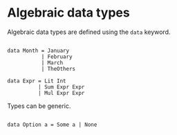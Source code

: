 # Algebraic data types

Algebraic data types are defined using the `data` keyword.

```Siko

data Month = January
           | February
           | March
           | TheOthers

data Expr = Lit Int
          | Sum Expr Expr
          | Mul Expr Expr

```

Types can be generic.

```Siko

data Option a = Some a | None

```
